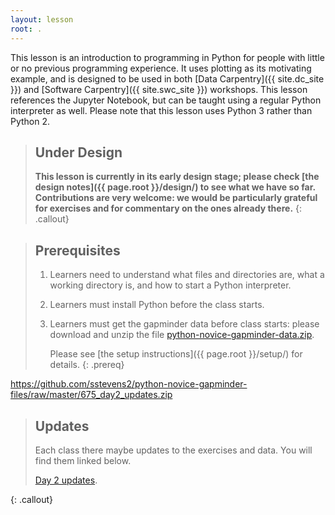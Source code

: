 ```yaml
---
layout: lesson
root: .
---
```


This lesson is an introduction to programming in Python
for people with little or no previous programming experience.
It uses plotting as its motivating example,
and is designed to be used in both [Data Carpentry]({{ site.dc_site }})
and [Software Carpentry]({{ site.swc_site }}) workshops.
This lesson references the Jupyter Notebook,
but can be taught using a regular Python interpreter as well.
Please note that this lesson uses Python 3 rather than Python 2.

> ## Under Design
>
> **This lesson is currently in its early design stage;
> please check [the design notes]({{ page.root }}/design/)
> to see what we have so far.
> Contributions are very welcome:
> we would be particularly grateful for exercises
> and for commentary on the ones already there.**
{: .callout}

> ## Prerequisites
>
> 1.  Learners need to understand what files and directories are,
>     what a working directory is,
>     and how to start a Python interpreter.
>
> 2. Learners must install Python before the class starts.
>
> 3. Learners must get the gapminder data before class starts:
>    please download and unzip the file 
>    [python-novice-gapminder-data.zip](https://github.com/sstevens2/python-novice-gapminder-files/archive/master.zip).
>
>    Please see [the setup instructions]({{ page.root }}/setup/)
>    for details.
{: .prereq}

https://github.com/sstevens2/python-novice-gapminder-files/raw/master/675_day2_updates.zip
> ## Updates
>
> Each class there maybe updates to the exercises and data.
> You will find them linked below.
>
>  [Day 2 updates](https://github.com/sstevens2/python-novice-gapminder-files/raw/master/675_day2_updates.zip).
>

{: .callout}
